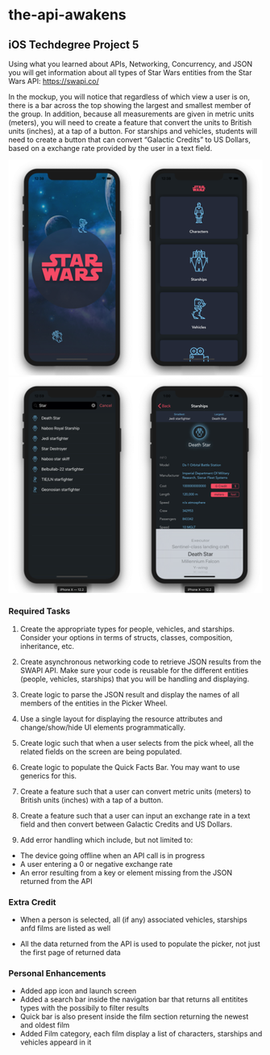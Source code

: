 # the-api-awakens

## iOS Techdegree Project 5

Using what you learned about APIs, Networking, Concurrency, and JSON you will get information about all types of Star Wars entities from the Star Wars API: https://swapi.co/

In the mockup, you will notice that regardless of which view a user is on, there is a bar across the top showing the largest and smallest member of the group. In addition, because all measurements are given in metric units (meters), you will need to create a feature that convert the units to British units (inches), at a tap of a button. For starships and vehicles, students will need to create a button that can convert “Galactic Credits” to US Dollars, based on a exchange rate provided by the user in a text field.

<img src="https://github.com/elenamene/the-api-awakens/blob/master/appImages/starWarsApp02%402x.png">
<img src="https://github.com/elenamene/the-api-awakens/blob/master/appImages/starWarsApp01%402x.png">

### Required Tasks

1. Create the appropriate types for people, vehicles, and starships. Consider your options in terms of structs, classes, composition, inheritance, etc.

2. Create asynchronous networking code to retrieve JSON results from the SWAPI API. Make sure your code is reusable for the different entities (people, vehicles, starships) that you will be handling and displaying.

3. Create logic to parse the JSON result and display the names of all members of the entities in the Picker Wheel. 

4. Use a single layout for displaying the resource attributes and change/show/hide UI elements programmatically.

5. Create logic such that when a user selects from the pick wheel, all the related fields on the screen are being populated.

6. Create logic to populate the Quick Facts Bar. You may want to use generics for this.

7. Create a feature such that a user can convert metric units (meters) to British units (inches) with a tap of a button.

8. Create a feature such that a user can input an exchange rate in a text field and then convert between Galactic Credits and US Dollars.

9. Add error handling which include, but not limited to:
  - The device going offline when an API call is in progress
  - A user entering a 0 or negative exchange rate
  - An error resulting from a key or element missing from the JSON returned from the API

### Extra Credit

* When a person is selected, all (if any) associated vehicles, starships anfd films are listed as well

* All the data returned from the API is used to populate the picker, not just the first page of returned data

### Personal Enhancements

* Added app icon and launch screen
* Added a search bar inside the navigation bar that returns all entitites types with the possibily to filter results
* Quick bar is also present inside the film section returning the newest and oldest film
* Added Film category, each film display a list of characters, starships and vehicles appeard in it
